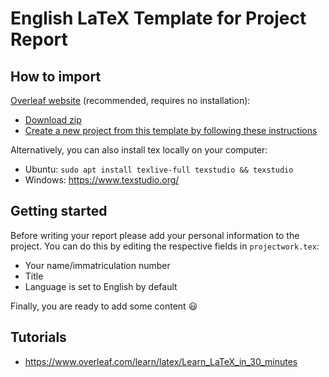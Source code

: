 # English LaTeX Template for Project Report

## How to import

[Overleaf website](https://www.overleaf.com/) (recommended, requires no installation): 
  - [Download zip](https://github.com/mt2-erlangen/latex-template/archive/master.zip)
  - [Create a new project from this template by following these instructions](https://www.overleaf.com/learn/how-to/I_have_created_a_LaTeX_document_elsewhere%E2%80%94can_I_import_it_into_Overleaf%3F)

Alternatively, you can also install tex locally on your computer: 
- Ubuntu: `sudo apt install texlive-full texstudio && texstudio`
- Windows: https://www.texstudio.org/

## Getting started

Before writing your report please add your personal information to the project. You can do this by editing the respective fields in `projectwork.tex`:
- Your name/immatriculation number
- Title
- Language is set to English by default

Finally, you are ready to add some content :smiley:

## Tutorials

 - https://www.overleaf.com/learn/latex/Learn_LaTeX_in_30_minutes
